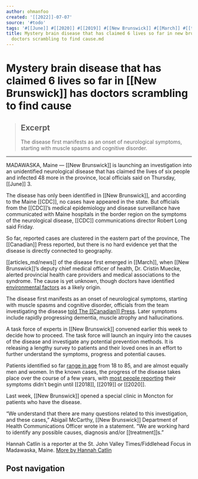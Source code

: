 ```yaml
---
author: ohmanfoo
created: '[[2022]]-07-07'
source: '#todo'
tags: '#[[June]] #[[2020]] #[[2019]] #[[New Brunswick]] #[[March]] #[[treatment]] #[[2018]] #[[Canadian]] #[[CDC]] #[[News]] '
title: Mystery brain disease that has claimed 6 lives so far in new brunswick has
  doctors scrambling to find cause.md
---
```


# Mystery brain disease that has claimed 6 lives so far in [[New Brunswick]] has doctors scrambling to find cause

> ## Excerpt
> The disease first manifests as an onset of neurological symptoms, starting with muscle spasms and cognitive disorder.

---
MADAWASKA, Maine — [[New Brunswick]] is launching an investigation into an unidentified neurological disease that has claimed the lives of six people and infected 48 more in the province, local officials said on Thursday, [[June]] 3.

The disease has only been identified in [[New Brunswick]], and according to the Maine [[CDC]], no cases have appeared in the state. But officials from the [[CDC]]’s medical epidemiology and disease surveillance have communicated with Maine hospitals in the border region on the symptoms of the neurological disease, [[CDC]] communications director Robert Long said Friday.

So far, reported cases are clustered in the eastern part of the province, The [[Canadian]] Press reported, but there is no hard evidence yet that the disease is directly connected to geography.

[[articles_md/news]] of the disease first emerged in [[March]], when [[New Brunswick]]’s deputy chief medical officer of health, Dr. Cristin Muecke, alerted provincial health care providers and medical associations to the syndrome. The cause is yet unknown, though doctors have identified [environmental factors](https://www.cbc.ca/news/canada/new-brunswick/creutzfeldt-jakob-disease-cases-nb-1.5955035) as a likely origin.

The disease first manifests as an onset of neurological symptoms, starting with muscle spasms and cognitive disorder, officials from the team investigating the disease [told The [[Canadian]] Press](https://www.ctvnews.ca/health/new-brunswick-ramps-up-efforts-to-solve-mystery-behind-unknown-brain-disease-1.5454917). Later symptoms include rapidly progressing dementia, muscle atrophy and hallucinations.

A task force of experts in [[New Brunswick]] convened earlier this week to decide how to proceed. The task force will launch an inquiry into the causes of the disease and investigate any potential prevention methods. It is releasing a lengthy survey to patients and their loved ones in an effort to further understand the symptoms, progress and potential causes.

Patients identified so far [range in age](https://atlantic.ctvnews.ca/i-was-afraid-i-was-going-to-die-20-year-old-n-b-woman-confirmed-to-have-the-mysterious-neurological-disease-1.5453438) from 18 to 85, and are almost equally men and women. In the known cases, the progress of the disease takes place over the course of a few years, with [most people reporting](https://www2.gnb.ca/content/gnb/en/departments/ocmoh/cdc/neuro_cluster.html) their symptoms didn’t begin until [[2018]], [[2019]] or [[2020]].

Last week, [[New Brunswick]] opened a special clinic in Moncton for patients who have the disease.

“We understand that there are many questions related to this investigation, and these cases,” Abigail McCarthy, [[New Brunswick]] Department of Health Communications Officer wrote in a statement. “We are working hard to identify any possible causes, diagnosis and/or [[treatment]]s.”

Hannah Catlin is a reporter at the St. John Valley Times/Fiddlehead Focus in Madawaska, Maine. [More by Hannah Catlin](https://bangordailynews.com/author/hcatlin/)

## Post navigation